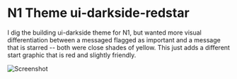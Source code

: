 # N1 Theme ui-darkside-redstar

I dig the building ui-darkside theme for N1, but wanted more visual differentiation between a messaged flagged as important and a message that is starred -- both were close shades of yellow. This just adds a different start graphic that is red and slightly friendly.

![Screenshot](https://d3vv6lp55qjaqc.cloudfront.net/items/0W2w203P2a3o431l1H44/%5B052670e6ebe7e8f58f2ff1d3488d7f6d%5D_Image%25202016-12-09%2520at%252012.15.33%2520PM.png?X-CloudApp-Visitor-Id=273248)
